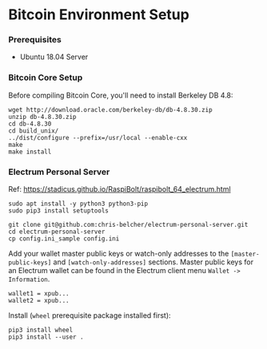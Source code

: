 # Bitcoin Environment Setup

### Prerequisites

* Ubuntu 18.04 Server

### Bitcoin Core Setup

Before compiling Bitcoin Core, you'll need to install Berkeley DB 4.8:

    wget http://download.oracle.com/berkeley-db/db-4.8.30.zip
    unzip db-4.8.30.zip
    cd db-4.8.30
    cd build_unix/
    ../dist/configure --prefix=/usr/local --enable-cxx
    make
    make install


### Electrum Personal Server

Ref: https://stadicus.github.io/RaspiBolt/raspibolt_64_electrum.html

    sudo apt install -y python3 python3-pip
    sudo pip3 install setuptools
    
    git clone git@github.com:chris-belcher/electrum-personal-server.git
    cd electrum-personal-server
    cp config.ini_sample config.ini

Add your wallet master public keys or watch-only addresses to the `[master-public-keys]` and `[watch-only-addresses]` sections. Master public keys for an Electrum wallet can be found in the Electrum client menu `Wallet -> Information`.

    wallet1 = xpub...
    wallet2 = xpub...

Install (`wheel` prerequisite package installed first):

    pip3 install wheel
    pip3 install --user .
